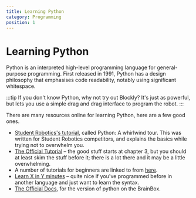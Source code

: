```yaml
---
title: Learning Python
category: Programming
position: 1
---
```

# Learning Python

Python is an interpreted high-level programming language for general-purpose programming. First released in 1991, Python has a design philosophy that emphasises code readability, notably using significant whitespace.

:::tip
If you don't know Python, why not try out Blockly? It's just as powerful, but lets you use a simple drag and drag interface to program the robot.
:::

There are many resources online for learning Python, here are a few good ones.

<!--PI_EXTERNAL_LINK_WARNING-->

* [Student Robotics's tutorial](https://www.studentrobotics.org/docs/tutorials/python), called Python: A whirlwind tour. This was written for Student Robotics competitors, and explains the basics while trying not to overwhelm you.
* [The Official Tutorial](http://docs.python.org/tutorial/) – the good stuff starts at chapter 3, but you should at least skim the stuff before it; there is a lot there and it may be a little overwhelming.
* A number of tutorials for beginners are linked to from [here](http://wiki.python.org/moin/BeginnersGuide/NonProgrammers).
* [Learn X in Y minutes](https://learnxinyminutes.com/docs/python/) – quite nice if you've programmed before in another language and just want to learn the syntax.
* [The Official Docs](https://docs.python.org/2.7/), for the version of python on the BrainBox.
